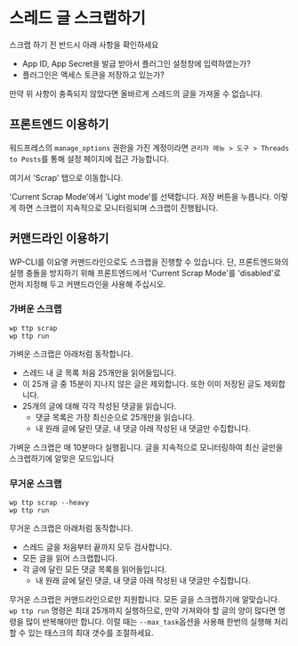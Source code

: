 # 스레드 글 스크랩하기

스크랩 하기 전 반드시 아래 사항을 확인하세요

- App ID, App Secret을 발급 받아서 플러그인 설정창에 입력하였는가?
- 플러그인은 액세스 토큰을 저장하고 있는가?

만약 위 사항이 충족되지 않았다면 올바르게 스레드의 글을 가져올 수 없습니다.

## 프론트엔드 이용하기

워드프레스의 `manage_options` 권한을 가진 계정이라면
`관리자 메뉴 > 도구 > Threads to Posts`를 통해 설정 페이지에 접근 가능합니다.

여기서 'Scrap' 탭으로 이동합니다.

'Current Scrap Mode'에서 'Light mode'를 선택합니다. 저장 버튼을 누릅니다.
이렇게 하면 스크랩이 지속적으로 모니터링되며 스크랩이 진행됩니다.

## 커맨드라인 이용하기

WP-CLI를 이요앻 커맨드라인으로도 스크랩을 진행할 수 있습니다.
단, 프론트엔드와의 실행 충돌을 방지하기 위해 프론트엔드에서 'Current Scrap Mode'를
'disabled'로 먼저 지정해 두고 커맨드라인을 사용해 주십시오.

### 가벼운 스크랩

```shell
wp ttp scrap
wp ttp run
```

가벼운 스크랩은 아래처럼 동작합니다.

- 스레드 내 글 목록 처음 25개만을 읽어들입니다.
- 이 25개 글 중 15분이 지나지 않은 글은 제외합니다. 또한 이미 저장된 글도 제외합니다.
- 25개의 글에 대해 각각 작성된 댓글을 읽습니다.
    - 댓글 목록은 가장 최신순으로 25개만을 읽습니다.
    - 내 원래 글에 달린 댓글, 내 댓글 아래 작성된 내 댓글만 수집합니다.

가벼운 스크랩은 매 10분마다 실행횝니다. 글을 지속적으로 모니터링하여 최신 글만을 스크랩하기에 알맞은 모드입니다

### 무거운 스크랩

```shell
wp ttp scrap --heavy
wp ttp run
```

무거운 스크랩은 아래처럼 동작합니다.

- 스레드 글을 처음부터 끝까지 모두 검사합니다.
- 모든 글을 읽어 스크랩합니다.
- 각 글에 달린 모든 댓글 목록을 읽어들입니다.
    - 내 원래 글에 달린 댓글, 내 댓글 아래 작성된 내 댓글만 수집합니다.

무거운 스크랩은 커맨드라인으로만 지원합니다. 모든 글을 스크랩하기에 알맞습니다.
`wp ttp run` 명령은 최대 25개까지 실행하므로, 만약 가져와야 할 글의 양이 많다면 명령을 많이 반복해야만 합니다.
이럴 때는 `--max_task`옵션을 사용해 한번의 실행해 처리할 수 있는 태스크의 최대 갯수를 조절하세요.
